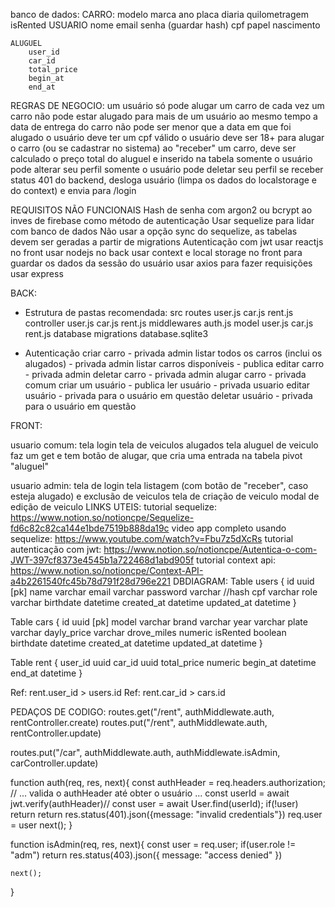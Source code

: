 banco de dados:
CARRO:
modelo
marca
ano
placa
diaria
quilometragem
isRented
USUARIO
nome
email
senha (guardar hash)
cpf
papel
nascimento

    ALUGUEL
    	user_id
    	car_id
    	total_price
    	begin_at
    	end_at

REGRAS DE NEGOCIO:
um usuário só pode alugar um carro de cada vez
um carro não pode estar alugado para mais de um usuário ao mesmo tempo
a data de entrega do carro não pode ser menor que a data em que foi alugado
o usuário deve ter um cpf válido
o usuário deve ser 18+ para alugar o carro (ou se cadastrar no sistema)
ao "receber" um carro, deve ser calculado o preço total do aluguel e inserido na tabela
somente o usuário pode alterar seu perfil
somente o usuário pode deletar seu perfil
se receber status 401 do backend, desloga usuário (limpa os dados do localstorage e do context) e envia para /login

REQUISITOS NÃO FUNCIONAIS
Hash de senha com argon2 ou bcrypt ao inves de firebase como método de autenticação
Usar sequelize para lidar com banco de dados
Não usar a opção sync do sequelize, as tabelas devem ser geradas a partir de migrations
Autenticação com jwt
usar reactjs no front
usar nodejs no back
usar context e local storage no front para guardar os dados da sessão do usuário
usar axios para fazer requisições
usar express

BACK:

- Estrutura de pastas recomendada:
  src
  routes
  user.js
  car.js
  rent.js
  controller
  user.js
  car.js
  rent.js
  middlewares
  auth.js
  model
  user.js
  car.js
  rent.js
  database
  migrations
  database.sqlite3

- Autenticação
  criar carro - privada admin
  listar todos os carros (inclui os alugados) - privada admin
  listar carros disponíveis - publica
  editar carro - privada admin
  deletar carro - privada admin
  alugar carro - privada comum
  criar um usuário - publica
  ler usuário - privada usuario
  editar usuário - privada para o usuário em questão
  deletar usuário - privada para o usuário em questão

FRONT:

usuario comum:
tela login
tela de veiculos alugados
tela aluguel de veiculo
faz um get e tem botão de alugar, que cria uma entrada na tabela pivot "aluguel"

usuario admin:
tela de login
tela listagem (com botão de "receber", caso esteja alugado) e exclusão de veiculos
tela de criação de veiculo
modal de edição de veiculo
LINKS UTEIS:
tutorial sequelize: https://www.notion.so/notioncpe/Sequelize-fd6c82c82ca144e1bde7519b888da19c
video app completo usando sequelize: https://www.youtube.com/watch?v=Fbu7z5dXcRs
tutorial autenticação com jwt: https://www.notion.so/notioncpe/Autentica-o-com-JWT-397cf8373e4545b1a722468d1abd905f
tutorial context api: https://www.notion.so/notioncpe/Context-API-a4b2261540fc45b78d791f28d796e221
DBDIAGRAM:
Table users {
id uuid [pk]
name varchar
email varchar
password varchar //hash
cpf varchar
role varchar
birthdate datetime
created_at datetime
updated_at datetime
}

Table cars {
id uuid [pk]
model varchar
brand varchar
year varchar
plate varchar
dayly_price varchar
drove_miles numeric
isRented boolean
birthdate datetime
created_at datetime
updated_at datetime
}

Table rent {
user_id uuid
car_id uuid
total_price numeric
begin_at datetime
end_at datetime
}

Ref: rent.user_id > users.id
Ref: rent.car_id > cars.id

PEDAÇOS DE CODIGO:
routes.get("/rent", authMiddlewate.auth, rentController.create)
routes.put("/rent", authMiddlewate.auth, rentController.update)

routes.put("/car", authMiddlewate.auth, authMiddlewate.isAdmin, carController.update)

function auth(req, res, next){
const authHeader = req.headers.authorization;
// ... valida o authHeader até obter o usuário ...
const userId = await jwt.verify(authHeader)//
const user = await User.find(userId);
if(!user) return return res.status(401).json({message: "invalid credentials"})
req.user = user
next();
}

function isAdmin(req, res, next){
const user = req.user;
if(user.role != "adm") return res.status(403).json({ message: "access denied" })

    next();

}
